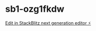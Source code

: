 # sb1-ozg1fkdw

[Edit in StackBlitz next generation editor ⚡️](https://stackblitz.com/~/github.com/Duma107/sb1-ozg1fkdw)